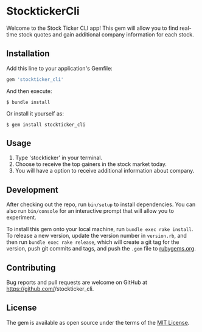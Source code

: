 # StocktickerCli

Welcome to the Stock Ticker CLI app! This gem will allow you to find real-time stock quotes and gain additional company information for each stock. 

## Installation

Add this line to your application's Gemfile:

```ruby
gem 'stockticker_cli'
```

And then execute:

    $ bundle install

Or install it yourself as:

    $ gem install stockticker_cli

## Usage

1. Type 'stockticker' in your terminal.
2. Choose to receive the top gainers in the stock market today.
3. You will have a option to receive additional information about company. 

## Development

After checking out the repo, run `bin/setup` to install dependencies. You can also run `bin/console` for an interactive prompt that will allow you to experiment.

To install this gem onto your local machine, run `bundle exec rake install`. To release a new version, update the version number in `version.rb`, and then run `bundle exec rake release`, which will create a git tag for the version, push git commits and tags, and push the `.gem` file to [rubygems.org](https://rubygems.org).

## Contributing

Bug reports and pull requests are welcome on GitHub at https://github.com/<github username>/stockticker_cli.


## License

The gem is available as open source under the terms of the [MIT License](https://opensource.org/licenses/MIT).
